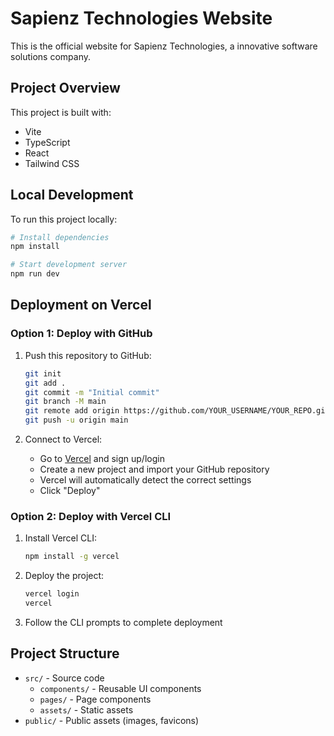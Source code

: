 # Sapienz Technologies Website

This is the official website for Sapienz Technologies, a innovative software solutions company.

## Project Overview

This project is built with:
- Vite
- TypeScript
- React
- Tailwind CSS

## Local Development

To run this project locally:

```sh
# Install dependencies
npm install

# Start development server
npm run dev
```

## Deployment on Vercel

### Option 1: Deploy with GitHub

1. Push this repository to GitHub:
   ```sh
   git init
   git add .
   git commit -m "Initial commit"
   git branch -M main
   git remote add origin https://github.com/YOUR_USERNAME/YOUR_REPO.git
   git push -u origin main
   ```

2. Connect to Vercel:
   - Go to [Vercel](https://vercel.com) and sign up/login
   - Create a new project and import your GitHub repository
   - Vercel will automatically detect the correct settings
   - Click "Deploy"

### Option 2: Deploy with Vercel CLI

1. Install Vercel CLI:
   ```sh
   npm install -g vercel
   ```

2. Deploy the project:
   ```sh
   vercel login
   vercel
   ```

3. Follow the CLI prompts to complete deployment

## Project Structure

- `src/` - Source code
  - `components/` - Reusable UI components
  - `pages/` - Page components
  - `assets/` - Static assets
- `public/` - Public assets (images, favicons)
